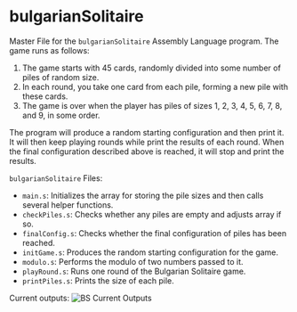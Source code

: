 # bulgarianSolitaire

Master File for the `bulgarianSolitaire` Assembly Language program. The game runs as follows:
1. The game starts with 45 cards, randomly divided into some number of piles of random size.
2. In each round, you take one card from each pile, forming a new pile with these cards.
3. The game is over when the player has piles of sizes 1, 2, 3, 4, 5, 6, 7, 8, and 9, in some order.

The program will produce a random starting configuration and then print it. It will then keep playing rounds while print the results of each round. When the final configuration described above is reached, it will stop and print the results.

`bulgarianSolitaire` Files:
- `main.s`: Initializes the array for storing the pile sizes and then calls several helper functions.
- `checkPiles.s`: Checks whether any piles are empty and adjusts array if so.
- `finalConfig.s`: Checks whether the final configuration of piles has been reached.
- `initGame.s`: Produces the random starting configuration for the game.
- `modulo.s`: Performs the modulo of two numbers passed to it.
- `playRound.s`: Runs one round of the Bulgarian Solitaire game.
- `printPiles.s`: Prints the size of each pile.

Current outputs:
![BS Current Outputs](https://user-images.githubusercontent.com/82683346/115940606-0d77d800-a457-11eb-848a-648dbf0345da.png)
